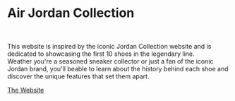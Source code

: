 <h1 text-align=center>Air Jordan Collection</h1>
<br>
<p>This website is inspired by the iconic Jordan Collection website and is dedicated to showcasing the first 10 shoes in the legendary line. <br> Weather you're a seasoned sneaker collector or just a fan of the iconic Jordan brand, you'll beable to learn about the history behind each shoe and discover the unique features that set them apart.</p>
<a href="https://main.d22duvg6mgycbq.amplifyapp.com/">The Website</a>
